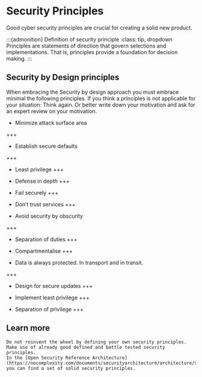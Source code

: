 # Security Principles

Good cyber security principles are crucial for creating a solid new product.

:::{admonition} Definition of security principle
:class: tip, dropdown
Principles are statements of direction that govern selections and implementations. That is, principles provide a foundation for decision making.
:::

## Security by Design principles

When embracing the Security by design approach you must embrace minimal the following principles. If you think a principles is not applicable for your situation: Think again. Or better write down your motivation and ask for an expert review on your motivation.

* Minimize attack surface area

+++

* Establish secure defaults

+++

* Least privilege
+++

* Defense in depth
+++

* Fail securely
+++

* Don’t trust services
+++

* Avoid security by obscurity

+++
* Separation of duties
+++

* Compartmentalise
+++

* Data is always protected. In transport and in transit.

+++
* Design for secure updates
+++

* Implement least privilege
+++

* Separation of privilege
+++

## Learn more

```{tip} Learn more about security principles
Do not reinvent the wheel by defining your own security principles. Make use of already good defined and battle tested security principles.
In the [Open Security Reference Architecture](https://nocomplexity.com/documents/securityarchitecture/architecture/securityprinciples.html) you can find a set of solid security principles.
```


